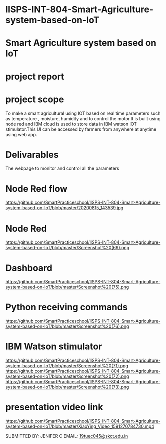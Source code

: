 # llSPS-INT-804-Smart-Agriculture-system-based-on-IoT
# Smart Agriculture system based on IoT
# project report
# project scope 
   To make a smart agricultural using IOT based on real time parameters such as temperature , moisture, humidity and to control the motor.It is built using node red and IBM cloud is used to store data in IBM  watson IOT stimulator.This UI can be accessed by farmers from anywhere at anytime using web app.
# Delivarables
   The webpage to monitor and control all the parameters
# Node Red flow
   https://github.com/SmartPracticeschool/llSPS-INT-804-Smart-Agriculture-system-based-on-IoT/blob/master/20200815_143539.jpg
#  Node Red 
   https://github.com/SmartPracticeschool/llSPS-INT-804-Smart-Agriculture-system-based-on-IoT/blob/master/Screenshot%20(69).png
# Dashboard
   https://github.com/SmartPracticeschool/llSPS-INT-804-Smart-Agriculture-system-based-on-IoT/blob/master/Screenshot%20(75).png
# Python receiving commands 
   https://github.com/SmartPracticeschool/llSPS-INT-804-Smart-Agriculture-system-based-on-IoT/blob/master/Screenshot%20(76).png
# IBM Watson stimulator 
   https://github.com/SmartPracticeschool/llSPS-INT-804-Smart-Agriculture-system-based-on-IoT/blob/master/Screenshot%20(71).png
   https://github.com/SmartPracticeschool/llSPS-INT-804-Smart-Agriculture-system-based-on-IoT/blob/master/Screenshot%20(72).png
   https://github.com/SmartPracticeschool/llSPS-INT-804-Smart-Agriculture-system-based-on-IoT/blob/master/Screenshot%20(73).png
# presentation video link
   https://github.com/SmartPracticeschool/llSPS-INT-804-Smart-Agriculture-system-based-on-IoT/blob/master/XiaoYing_Video_1591270784730.mp4

SUBMITTED BY: JENIFER C
EMAIL: 19tuec045@skct.edu.in 
